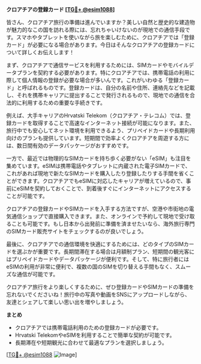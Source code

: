**クロアチアの登録カード [[TG💪+ @esim1088](https://t.me/s/esim1088)]**

皆さん、クロアチア旅行の準備は進んでいますか？美しい自然と歴史的な建造物が魅力的なこの国を訪れる際には、忘れちゃいけないのが現地での通信手段です。スマホやタブレットを使いながら旅を楽しむために、クロアチアでは「登録カード」が必要になる場合があります。今日はそんなクロアチアの登録カードについて詳しくお伝えします！

まず、クロアチアで通信サービスを利用するためには、SIMカードやモバイルデータプランを契約する必要があります。特にクロアチアでは、携帯電話の利用に際して個人情報の登録が必要な場合が多いんです。これがいわゆる「登録カード」と呼ばれるものです。登録カードは、自分の名前や住所、連絡先などを記載し、それを携帯キャリアに提出することで発行されるもので、現地での通信を合法的に利用するための重要な手続きです。

例えば、大手キャリアのHrvatski Telekom（クロアチア・テレコム）では、登録カードを取得することで高速なインターネット接続が可能になります。また、旅行中でも安心してネット環境を利用できるよう、プリペイドカードや長期利用向けのプランも提供しています。短期間で効率よくクロアチアを周遊する方には、数日間有効のデータパッケージがおすすめです。

一方で、最近では物理的なSIMカードを持ち歩く必要がない「eSIM」も注目を集めています。eSIMは携帯電話やタブレットに内蔵された電子SIMカードで、これがあれば現地で新たなSIMカードを購入したり登録したりする手間を省くことができます。クロアチアでもeSIMに対応したキャリアが増えているので、事前にeSIMを契約しておくことで、到着後すぐにインターネットにアクセスすることが可能です。

クロアチアの登録カードやSIMカードを入手する方法ですが、空港や市街地の電気通信ショップで直接購入できます。また、オンラインで予約して現地で受け取ることも可能です。もし日本から出発前に準備を済ませたいなら、海外旅行専門のSIMカード販売サイトをチェックするのが良いでしょう。

最後に、クロアチアでの通信環境を快適にするためには、どのタイプのSIMカードを選ぶかが重要です。長期間滞在する場合は月額制プラン、短期間の観光客にはプリペイドカードやデータパッケージが便利です。そして、特に旅行者にはeSIMの利用が非常に便利で、複数の国のSIMを切り替える手間もなく、スムーズな通信が可能です。

クロアチア旅行をより楽しくするために、ぜひ登録カードやSIMカードの準備を忘れないでくださいね！旅行中の写真や動画をSNSにアップロードしながら、友達とシェアして楽しい思い出を増やしましょう。

**まとめ**
- クロアチアでは携帯電話利用のための登録カードが必要です。
- Hrvatski TelekomやeSIMを利用することで簡単な契約が可能です。
- 長期滞在や短期観光に合わせて最適なプランを選択しましょう。

[[TG💪+ @esim1088](https://t.me/s/esim1088) ![Image](https://i.postimg.cc/Y0z9fWf4/image.png)]
